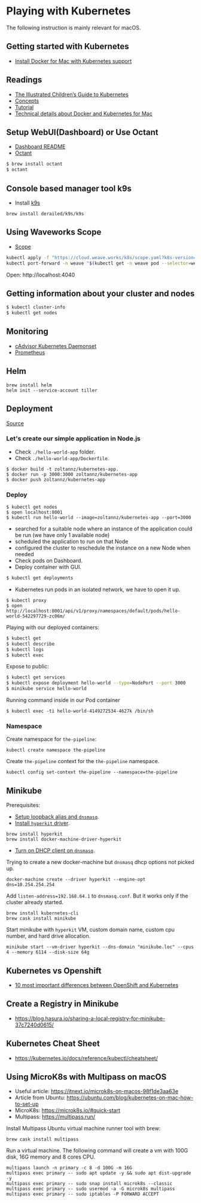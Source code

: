 # Playing with Kubernetes

The following instruction is mainly relevant for macOS.

## Getting started with Kubernetes

- [Install Docker for Mac with Kubernetes support](https://docs.docker.com/docker-for-mac/install/)

## Readings

- [The Illustrated Children’s Guide to Kubernetes](https://www.cncf.io/the-childrens-illustrated-guide-to-kubernetes/)
- [Concepts](https://kubernetes.io/docs/concepts/)
- [Tutorial](https://kubernetes.io/docs/tutorials/)
- [Technical details about Docker and Kubernetes for Mac](http://collabnix.com/how-docker-for-mac-works-under-the-hood/)

## Setup WebUI(Dashboard) or Use Octant

- [Dashboard README](./kubernetes-configurations/dashboard/README.md)
- [Octant](https://octant.dev/)

```bash
$ brew install octant
$ octant
```

## Console based manager tool k9s

- Install [k9s](https://k9scli.io/topics/install/)

```
brew install derailed/k9s/k9s
```

## Using Waveworks Scope

- [Scope](https://github.com/weaveworks/scope)

```bash
kubectl apply -f "https://cloud.weave.works/k8s/scope.yaml?k8s-version=$(kubectl version | base64 | tr -d '\n')"
kubectl port-forward -n weave "$(kubectl get -n weave pod --selector=weave-scope-component=app -o jsonpath='{.items..metadata.name}')" 4040
```

Open: http://localhost:4040

## Getting information about your cluster and nodes

```bash
$ kubectl cluster-info
$ kubectl get nodes
```

## Monitoring

- [cAdvisor Kubernetes Daemonset](https://github.com/google/cadvisor/tree/master/deploy/kubernetes)
- [Prometheus](https://prometheus.io/docs/prometheus/latest/installation/)

## Helm

```
brew install helm
helm init --service-account tiller
```

## Deployment

[Source](https://kubernetes.io/docs/tutorials/kubernetes-basics/deploy-intro/)

### Let's create our simple application in Node.js

- Check `./hello-world-app` folder.
- Check `./hello-world-app/Dockerfile`.

```
$ docker build -t zoltannz/kubernetes-app.
$ docker run -p 3000:3000 zoltannz/kubernetes-app
$ docker push zoltannz/kubernetes-app
```

### Deploy

```
$ kubectl get nodes
$ open localhost:8001
$ kubectl run hello-world --image=zoltannz/kubernetes-app --port=3000
```

- searched for a suitable node where an instance of the application could be run (we have only 1 available node)
- scheduled the application to run on that Node
- configured the cluster to reschedule the instance on a new Node when needed
- Check pods on Dashboard.
- Deploy container with GUI.

```bash
$ kubectl get deployments
```

- Kubernetes run pods in an isolated network, we have to open it up.

```
$ kubectl proxy
$ open http://localhost:8001/api/v1/proxy/namespaces/default/pods/hello-world-542297729-zc06m/
```

Playing with our deployed containers:

```bash
$ kubectl get
$ kubectl describe
$ kubectl logs
$ kubectl exec
```

Expose to public:

```bash
$ kubectl get services
$ kubectl expose deployment hello-world --type=NodePort --port 3000
$ minikube service hello-world
```

Running command inside in our Pod container

```
$ kubectl exec -ti hello-world-4149272534-4627k /bin/sh
```

### Namespace

Create namespace for `the-pipeline`:

```
kubectl create namespace the-pipeline
```

Create `the-pipeline` context for the `the-pipeline` namespace.

```
kubectl config set-context the-pipeline --namespace=the-pipeline
```

## Minikube

Prerequisites:

- [Setup loopback alias and `dnsmasq`](https://github.com/zoltan-nz/playing-with-gitlab#setup-dnsmasq-with-loopback-alias).
- [Install `hyperkit` driver](https://github.com/kubernetes/minikube/blob/master/docs/drivers.md#hyperkit-driver).

```shell
brew install hyperkit
brew install docker-machine-driver-hyperkit
```

- [Turn on DHCP client on `dnsmasq`](https://wiki.archlinux.org/index.php/dnsmasq).

Trying to create a new docker-machine but `dnsmasq` dhcp options not picked up.

```shell
docker-machine create --driver hyperkit --engine-opt dns=10.254.254.254
```

Add `listen-address=192.168.64.1` to `dnsmasq.conf`. But it works only if the cluster already started.

```
brew install kubernetes-cli
brew cask install minikube
```

Start minikube with `hyperkit` VM, custom domain name, custom cpu number, and hard drive allocation.

```
minikube start --vm-driver hyperkit --dns-domain "minikube.loc" --cpus 4 --memory 6114 --disk-size 64g
```

## Kubernetes vs Openshift

- [10 most important differences between OpenShift and Kubernetes](https://cloudowski.com/articles/10-differences-between-openshift-and-kubernetes/)

## Create a Registry in Minikube

- <https://blog.hasura.io/sharing-a-local-registry-for-minikube-37c7240d0615/>

## Kubernetes Cheat Sheet

- <https://kubernetes.io/docs/reference/kubectl/cheatsheet/>

## Using MicroK8s with Multipass on macOS

- Useful article: <https://itnext.io/microk8s-on-macos-98f1de3aa63e>
- Article from Ubuntu: <https://ubuntu.com/blog/kubernetes-on-mac-how-to-set-up>
- MicroK8s: <https://microk8s.io/#quick-start>
- Multipass: <https://multipass.run/>

Install Multipass Ubuntu virtual machine runner tool with brew:

```
brew cask install multipass
```

Run a virtual machine. The following command will create a vm with 100G disk, 16G memory and 8 cores CPU.

```
multipass launch -n primary -c 8 -d 100G -m 16G
multipass exec primary -- sudo apt update -y && sudo apt dist-upgrade -y
multipass exec primary -- sudo snap install microk8s --classic
multipass exec primary -- sudo usermod -a -G microk8s multipass
multipass exec primary -- sudo iptables -P FORWARD ACCEPT
```
